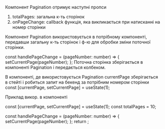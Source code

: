 Компонент Pagination отримує наступні пропси

1. totalPages: загальна к-ть сторінок
2. onPageChange: callback функція, яка викликається при натисканні на номер сторінки

Компонент Pagination використовується в потрібному компоненті, передавши загальну к-ть сторінок і ф-ю для обробки зміни поточної сторінки.

const handlePageChange = (pageNumber: number) => {
setCurrentPage(pageNumber);
};
Поточна сторінка зберігається в компоненті Pagination і передається колбеком.

В компоненті, де використовується Pagination currentPage зберігається в стейті і робиться запит на бекенд за потрібним номером сторінки
const [currentPage, setCurrentPage] = useState(1);

Приклад викор. в компоненті

const [currentPage, setCurrentPage] = useState(1);
const totalPages = 10;

const handlePageChange = (pageNumber: number) => {
setCurrentPage(pageNumber);
};
return
<Pagination 
  totalPages={totalPages} 
  onPageChange={handlePageChange} 
  />;
